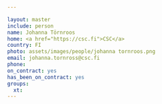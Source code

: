 ```yaml
---

layout: master
include: person
name: Johanna Törnroos
home: <a href="https://csc.fi">CSC</a>
country: FI
photo: assets/images/people/johanna tornroos.png
email: johanna.tornross@csc.fi
phone:
on_contract: yes
has_been_on_contract: yes
groups:
  xt:
---
```


